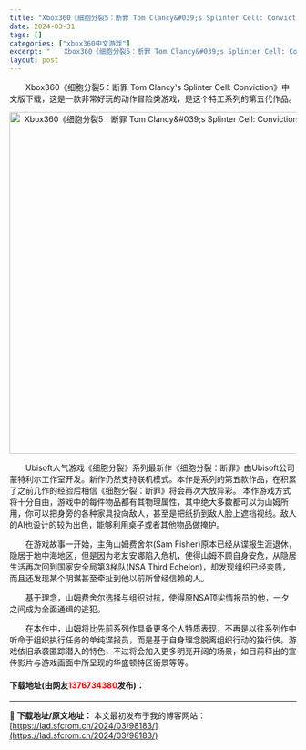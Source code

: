 ```yaml
---
title: "Xbox360《细胞分裂5：断罪 Tom Clancy&#039;s Splinter Cell: Conviction》中文版下载"
date: 2024-03-31
tags: []
categories: ["xbox360中文游戏"]
excerpt: "　　Xbox360《细胞分裂5：断罪 Tom Clancy&#039;s Splinter Cell: Conviction》中文版下载，这是一款非常好玩的动作冒险类游戏，是这个特工系列的第五代作品。 　　Ubisoft人气游戏《细胞分裂》系列最新作《细胞分裂：断罪》由Ubisoft公司蒙特利尔工作室&hellip;"
layout: post
---
```


 <p>　　Xbox360《细胞分裂5：断罪 Tom Clancy&#39;s Splinter Cell: Conviction》中文版下载，这是一款非常好玩的动作冒险类游戏，是这个特工系列的第五代作品。</p> <p align="center"><img align="" border="0" src="https://lad.sfcrom.cn/wp-content/uploads/2024/03/20240330_66083ecb02772.webp" width="600" alt="Xbox360《细胞分裂5：断罪 Tom Clancy&amp;#039;s Splinter Cell: Conviction》中文版下载" /></p> <p>　　Ubisoft人气游戏《细胞分裂》系列最新作《细胞分裂：断罪》由Ubisoft公司蒙特利尔工作室开发。新作仍然支持联机模式。本作是系列的第五款作品，在积累了之前几作的经验后相信《细胞分裂：断罪》将会再次大放异彩。 本作游戏方式将十分自由，游戏中的每件物品都有其物理属性，其中绝大多数都可以为山姆所用，你可以把身旁的各种家具投向敌人，甚至是把纸扔到敌人脸上遮挡视线。敌人的Al也设计的较为出色，能够利用桌子或者其他物品做掩护。</p> <p>　　在游戏故事一开始，主角山姆费舍尔(Sam Fisher)原本已经从谍报生涯退休，隐居于地中海地区，但是因为老友安娜陷入危机，使得山姆不顾自身安危，从隐居生活再次回到国家安全局第3梯队(NSA Third Echelon)，却发现组织已经变质，而且还发现某个阴谋甚至牵扯到他以前所曾经信赖的人。</p> <p>　　基于理念，山姆费舍尔选择与组织对抗，使得原NSA顶尖情报员的他，一夕之间成为全面通缉的逃犯。</p> <p>　　在本作中，山姆将比先前系列作具备更多个人特质表现，不再是以往系列作中听命于组织执行任务的单纯谍报员，而是基于自身理念脱离组织行动的独行侠。游戏依旧承袭匿踪潜入的特色，不过将会加入更多明亮开阔的场景，如目前释出的宣传影片与游戏画面中所呈现的华盛顿特区街景等等。</p> <p><h4>下载地址(由网友<font color="red">1376734380</font>发布)：</h4></p> 

---
📖 **下载地址/原文地址：** 本文最初发布于我的博客网站：[https://lad.sfcrom.cn/2024/03/98183/](https://lad.sfcrom.cn/2024/03/98183/)
